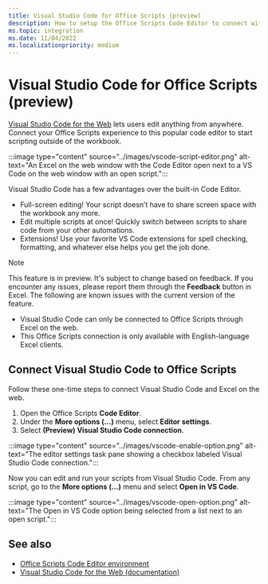 ```yaml
---
title: Visual Studio Code for Office Scripts (preview)
description: How to setup the Office Scripts Code Editor to connect with VS Code for the Web.
ms.topic: integration
ms.date: 11/04/2022
ms.localizationpriority: medium
---
```


# Visual Studio Code for Office Scripts (preview)

[Visual Studio Code for the Web](https://vscode.dev/) lets users edit anything from anywhere. Connect your Office Scripts experience to this popular code editor to start scripting outside of the workbook.

:::image type="content" source="../images/vscode-script-editor.png" alt-text="An Excel on the web window with the Code Editor open next to a VS Code on the web window with an open script.":::

Visual Studio Code has a few advantages over the built-in Code Editor.

- Full-screen editing! Your script doesn’t have to share screen space with the workbook any more.
- Edit multiple scripts at once! Quickly switch between scripts to share code from your other automations.
- Extensions! Use your favorite VS Code extensions for spell checking, formatting, and whatever else helps you get the job done.

> [!NOTE]
> This feature is in preview. It's subject to change based on feedback. If you encounter any issues, please report them through the **Feedback** button in Excel. The following are known issues with the current version of the feature.
>
> - Visual Studio Code can only be connected to Office Scripts through Excel on the web.
> - This Office Scripts connection is only available with English-language Excel clients.

## Connect Visual Studio Code to Office Scripts

Follow these one-time steps to connect Visual Studio Code and Excel on the web.

1. Open the Office Scripts **Code Editor**.
2. Under the **More options (…)** menu, select **Editor settings**.
3. Select **(Preview) Visual Studio Code connection**.

:::image type="content" source="../images/vscode-enable-option.png" alt-text="The editor settings task pane showing a checkbox labeled Visual Studio Code connection.":::

Now you can edit and run your scripts from Visual Studio Code. From any script, go to the **More options (…)** menu and select **Open in VS Code**.

:::image type="content" source="../images/vscode-open-option.png" alt-text="The Open in VS Code option being selected from a list next to an open script.":::

## See also

- [Office Scripts Code Editor environment](../overview/code-editor-environment.md)
- [Visual Studio Code for the Web (documentation)](https://code.visualstudio.com/docs/editor/vscode-web)
